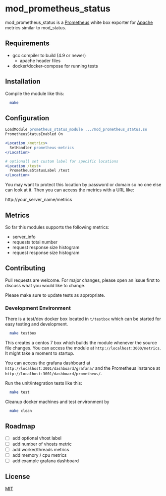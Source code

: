 # mod_prometheus_status

mod_prometheus_status is a [Prometheus](https://prometheus.io/) white box exporter for [Apache](https://httpd.apache.org/) metrics similar to mod_status.

## Requirements

  - gcc compiler to build (4.9 or newer)
    - apache header files
  - docker/docker-compose for running tests

## Installation

Compile the module like this:

```bash
  make
```

## Configuration

```apache
LoadModule prometheus_status_module .../mod_prometheus_status.so
PrometheusStatusEnabled On

<Location /metrics>
  SetHandler prometheus-metrics
</Location>

# optionall set custom label for specific locations
<Location /test>
  PrometheusStatusLabel /test
</Location>
```

You may want to protect this location by password or domain so no one
else can look at it. Then you can access the metrics with a URL like:

http://your_server_name/metrics

## Metrics

So far this modules supports the following metrics:

  * server_info
  * requests total number
  * request response size histogram
  * request response size histogram


## Contributing
Pull requests are welcome. For major changes, please open an issue first to discuss
what you would like to change.

Please make sure to update tests as appropriate.

### Development Environment

There is a test/dev docker box located in `t/testbox` which can be started for
easy testing and development.

```bash
  make testbox
```

This creates a centos 7 box which builds the module whenever the source file changes.
You can access the module at `http://localhost:3000/metrics`. It might take a moment
to startup.

You can access the grafana dashboard at `http://localhost:3001/dashboard/grafana/` and the
Prometheus instance at `http://localhost:3001/dashboard/prometheus/`.

Run the unit/integration tests like this:

```bash
  make test
```

Cleanup docker machines and test environment by

```bash
  make clean
```

## Roadmap

  - [ ] add optional vhost label
  - [ ] add number of vhosts metric
  - [ ] add worker/threads metrics
  - [ ] add memory / cpu metrics
  - [ ] add example grafana dashboard

## License
[MIT](https://choosealicense.com/licenses/mit/)
